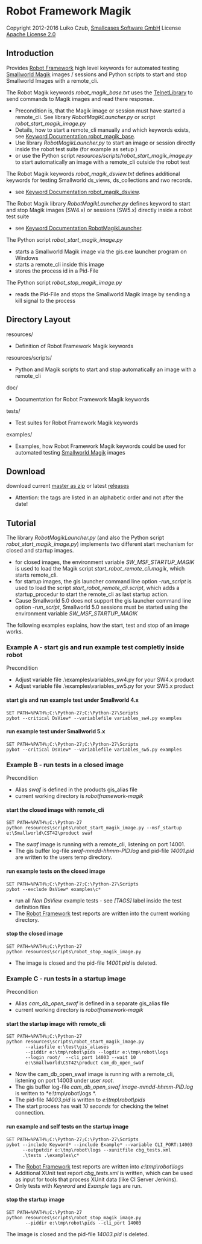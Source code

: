 Robot Framework Magik
=====================

Copyright 2012-2016 Luiko Czub, [Smallcases Software GmbH]
License [Apache License 2.0]

Introduction
------------

Provides [Robot Framework] high level keywords for automated testing 
[Smallworld Magik] images / sessions and Python scripts to start and stop 
Smallworld Images with a remote_cli.

The Robot Magik keywords *robot_magik_base.txt* uses the [TelnetLibrary] to send
commands to Magik images and read there response. 
*   Precondition is, that the Magik image or session must have started a remote_cli.
    See library *RobotMagikLauncher.py* or script *robot_start_magik_image.py*
*   Details, how to start a remote_cli manually and which keywords exists, see 
    [Keyword Documentation robot_magik_base].
*   Use library *RobotMagikLauncher.py* to start an image or session directly 
    inside the robot test suite (for example as setup )
*   or use the Python script *resources/scripts/robot_start_magik_image.py* to 
    start automatically an image with a remote_cli outside the robot test

The Robot Magik keywords *robot_magik_dsview.txt* defines additional keywords 
for testing Smallworld ds_views, ds_collections and rwo records.
*   see [Keyword Documentation robot_magik_dsview].

The Robot Magik library *RobotMagikLauncher.py* defines keyword to start and stop 
Magik images (SW4.x) or sessions (SW5.x) directly inside a robot test suite
*   see [Keyword Documentation RobotMagikLauncher].

The Python script *robot_start_magik_image.py*
*   starts a Smallworld Magik image via the gis.exe launcher program on Windows
*   starts a remote_cli inside this image
*   stores the process id in a Pid-File

The Python script *robot_stop_magik_image.py*
*   reads the Pid-File and stops the Smallworld Magik image by sending a kill 
    signal to the process

Directory Layout
----------------

resources/
*   Definition of Robot Framework Magik keywords

resources/scripts/
*   Python and Magik scripts to start and stop automatically an image with a 
    remote_cli

doc/
*   Documentation for Robot Framework Magik keywords

tests/
*   Test suites for Robot Framework Magik keywords

examples/
*   Examples, how Robot Framework Magik keywords could be used for automated 
    testing [Smallworld Magik] images

Download
--------

download current [master as zip] or latest [releases]
* Attention: the tags are listed in an alphabetic order and not after the date!

Tutorial
--------

The library *RobotMagikLauncher.py* (and also the Python script *robot_start_magik_image.py*) implements two different start
mechanism for closed and startup images.
*   for closed images, the environment variable *SW_MSF_STARTUP_MAGIK* is used 
    to load the Magik script *start_robot_remote_cli.magik*, which starts 
	remote_cli. 
*   for startup images, the gis launcher command line option *-run_script* is used to 
    load the script *start_robot_remote_cli.script*, which adds a 
	startup_procedur to start the remote_cli as last startup action.
*   Cause Smallworld 5.0 does not support the gis launcher command line option *-run_script*, 
    Smallworld 5.0 sessions must be started using the environment variable *SW_MSF_STARTUP_MAGIK*
	
The following examples explains, how the start, test and stop of an image 
works.

### Example A - start gis and run example test completly inside robot

Precondition
*   Adjust variable file .\examples\variables_sw4.py for your SW4.x product 
*   Adjust variable file .\examples\variables_sw5.py for your SW5.x product

#### start gis and run example test under Smallworld 4.x

```
SET PATH=%PATH%;C:\Python-27;C:\Python-27\Scripts
pybot --critical DsView* --variablefile variables_sw4.py examples
```


#### run example test under Smallworld 5.x

```
SET PATH=%PATH%;C:\Python-27;C:\Python-27\Scripts
pybot --critical DsView* --variablefile variables_sw5.py examples
```



### Example B - run tests in a closed image

Precondition
*   Alias *swaf* is defined in the products gis_alias file
*   current working directory is *robotframework-magik*

#### start the closed image with remote_cli

```
SET PATH=%PATH%;C:\Python-27
python resources\scripts\robot_start_magik_image.py --msf_startup e:\Smallworld\CST42\product swaf
```

*   The *swaf* image is running with a remote_cli, listening on port 14001.
*   The gis buffer log-file *swaf-mmdd-hhmm-PID.log* and pid-file 
    *14001.pid* are written to the users temp directory.

#### run example tests on the closed image

```
SET PATH=%PATH%;C:\Python-27;C:\Python-27\Scripts
pybot --exclude DsView* examples\c*
```

*   run all _Non DsView_ example tests - see *[TAGS]* label inside the test definition files
*   The [Robot Framework] test reports are written into the current working 
    directory.

#### stop the closed image

```
SET PATH=%PATH%;C:\Python-27
python resources\scripts\robot_stop_magik_image.py
```

*   The image is closed and the pid-file *14001.pid* is deleted.

### Example C - run tests in a startup image

Precondition
*   Alias *cam_db_open_swaf* is defined in a separate gis_alias file
*   current working directory is *robotframework-magik*

#### start the startup image with remote_cli

```
SET PATH=%PATH%;C:\Python-27
python resources\scripts\robot_start_magik_image.py 
       --aliasfile e:\test\gis_aliases 
       --piddir e:\tmp\robot\pids --logdir e:\tmp\robot\logs 
       --login root/  --cli_port 14003 --wait 10
       e:\Smallworld\CST42\product cam_db_open_swaf
```

*   Now the cam_db_open_swaf image is running with a remote_cli, listening on 
    port 14003 under user *root*.
*   The gis buffer log-file *cam_db_open_swaf image-mmdd-hhmm-PID.log* is 
    written to *e:\tmp\robot\logs *.
*	The pid-file *14003.pid* is written to *e:\tmp\robot\pids*
*   The start process has wait *10 seconds* for checking the telnet connection.

#### run example and self tests on the startup image

```
SET PATH=%PATH%;C:\Python-27;C:\Python-27\Scripts
pybot --include Keyword* --include Example* --variable CLI_PORT:14003
      --outputdir e:\tmp\robot\logs --xunitfile cbg_tests.xml 
	  .\tests .\examples\c*
```

*   The [Robot Framework] test reports are written into *e:\tmp\robot\logs*
*   Additional XUnit test report *cbg_tests.xml* is written, which can be used 
    as input for tools that process XUnit data (like CI Server Jenkins).
*   Only tests with *Keyword* and *Example* tags are run.
 

#### stop the startup image

```
SET PATH=%PATH%;C:\Python-27
python resources\scripts\robot_stop_magik_image.py 
       --piddir e:\tmp\robot\pids --cli_port 14003
```

The image is closed and the pid-file *14003.pid* is deleted.



[Smallcases Software GmbH]: http://www.smallcases.de
[Apache License 2.0]: http://www.apache.org/licenses/LICENSE-2.0
[Robot Framework]: http://robotframework.org
[Smallworld Magik]: https://en.wikipedia.org/wiki/Magik_%28programming_language%29
[TelnetLibrary]: http://robotframework.org/robotframework/latest/libraries/Telnet.html
[Keyword Documentation robot_magik_base]: http://lczub.github.com/robotframework-magik/doc/robot_magik_base.html
[Keyword Documentation robot_magik_dsview]: http://lczub.github.com/robotframework-magik/doc/robot_magik_dsview.html
[Keyword Documentation RobotMagikLauncher]: http://lczub.github.com/robotframework-magik/doc/RobotMagikLauncher.html
[releases]: https://github.com/lczub/robotframework-magik/releases
[master as zip]: https://github.com/lczub/robotframework-magik/archive/master.zip
